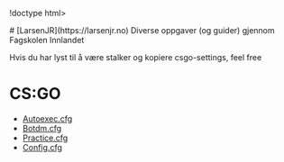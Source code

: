 !doctype html>
<html lang="en">
<head>
<meta charset="utf-8">
<meta name="viewport" content="width=device-width, initial-scale=1, maximum-scale=1, user-scalable=no">
<meta http-equiv="X-UA-Compatible" content="ie=edge">

<meta name="description" content>

<meta name="author" content>

<!-- FavIcon-->

<link rel="icon" href="https://img.icons8.com/small/16/000000/share-2.png">
<!---->
# [LarsenJR](https://larsenjr.no)
Diverse oppgaver (og guider) gjennom Fagskolen Innlandet


Hvis du har lyst til å være stalker og kopiere csgo-settings, feel free <br>
# CS:GO
- [Autoexec.cfg](https://larsenjr.github.io/csgosettings)
- [Botdm.cfg](https://larsenjr.github.io/botdm)
- [Practice.cfg](https://larsenjr.github.io/practice)
- [Config.cfg](https://larsenjr.github.io/config)
